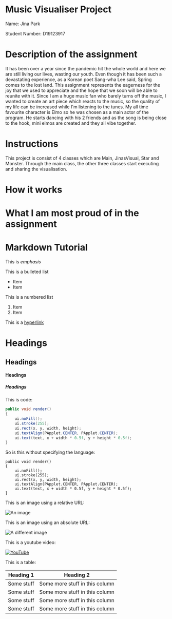 # Music Visualiser Project

Name: Jina Park

Student Number: D19123917


# Description of the assignment
It has been over a year since the pandemic hit the whole world and here we are still living our lives, wasting our youth. Even though it has been such a   devastating experience, as a Korean poet Sang-wha Lee said, Spring comes to the lost land. This assignment represents the eagerness for the joy that we used to appreciate and the hope that we soon will be able to reunite with it. Since I am a huge music fan who barely turns off the music, I wanted to create an art piece which reacts to the music, so the quality of my life can be increased while I'm listening to the tunes. My all time favourite character is Elmo so he was chosen as a main actor of the program. He starts dancing with his 2 friends and as the song is being close to the hook, mini elmos are created and they all vibe together.


# Instructions
This project is consist of 4 classes which are Main, JinasVisual, Star and  Monster. Through the main class, the other three classes start executing and sharing the visualisation. 

# How it works

# What I am most proud of in the assignment

# Markdown Tutorial

This is *emphasis*

This is a bulleted list

- Item
- Item

This is a numbered list

1. Item
1. Item

This is a [hyperlink](http://bryanduggan.org)

# Headings
## Headings
#### Headings
##### Headings

This is code:

```Java
public void render()
{
	ui.noFill();
	ui.stroke(255);
	ui.rect(x, y, width, height);
	ui.textAlign(PApplet.CENTER, PApplet.CENTER);
	ui.text(text, x + width * 0.5f, y + height * 0.5f);
}
```

So is this without specifying the language:

```
public void render()
{
	ui.noFill();
	ui.stroke(255);
	ui.rect(x, y, width, height);
	ui.textAlign(PApplet.CENTER, PApplet.CENTER);
	ui.text(text, x + width * 0.5f, y + height * 0.5f);
}
```

This is an image using a relative URL:

![An image](images/p8.png)

This is an image using an absolute URL:

![A different image](https://bryanduggandotorg.files.wordpress.com/2019/02/infinite-forms-00045.png?w=595&h=&zoom=2)

This is a youtube video:

[![YouTube](http://img.youtube.com/vi/J2kHSSFA4NU/0.jpg)](https://www.youtube.com/watch?v=J2kHSSFA4NU)

This is a table:

| Heading 1 | Heading 2 |
|-----------|-----------|
|Some stuff | Some more stuff in this column |
|Some stuff | Some more stuff in this column |
|Some stuff | Some more stuff in this column |
|Some stuff | Some more stuff in this column |

